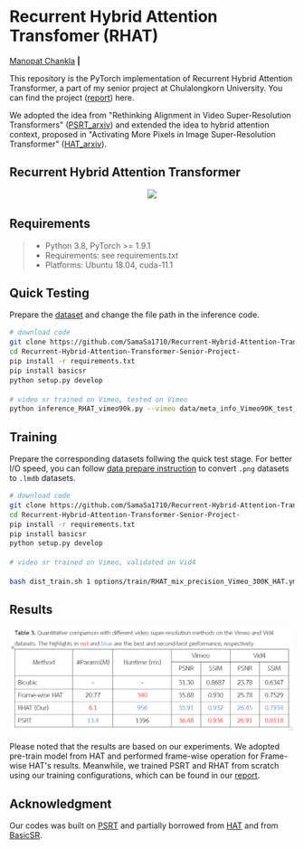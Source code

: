 # Recurrent Hybrid Attention Transfomer (RHAT)
[Manopat Chankla](https://www.linkedin.com/public-profile/settings?lipi=urn%3Ali%3Apage%3Ad_flagship3_profile_self_edit_contact-info%3BORb2sHfDR%2BCDTMolAq1ecA%3D%3D)
**|**


This repository is the PyTorch implementation of Recurrent Hybrid Attention Transformer, a part of my senior project at Chulalongkorn University. You can find the project ([report](https://drive.google.com/file/d/1FtXInDeOUPHavFag_lv-trP-5SJg20Vn/view?usp=drive_link)) here.

We adopted the idea from "Rethinking Alignment in Video Super-Resolution Transformers"
([PSRT_arxiv](https://arxiv.org/pdf/2207.08494.pdf)) and extended the idea to hybrid attention context, proposed in "Activating More Pixels in Image Super-Resolution Transformer" ([HAT_arxiv](https://arxiv.org/abs/2309.05239)). 

## Recurrent Hybrid Attention Transformer
<p align="center">
  <img width="800" src="assets/RHAT_Arch.png">
</p>

## Requirements
> - Python 3.8, PyTorch >= 1.9.1
> - Requirements: see requirements.txt
> - Platforms: Ubuntu 18.04, cuda-11.1

## Quick Testing
 Prepare the [dataset](https://github.com/XPixelGroup/BasicSR/blob/master/docs/DatasetPreparation.md#Video-Super-Resolution) and change the file path in the inference code.

```bash
# download code
git clone https://github.com/SamaSa1710/Recurrent-Hybrid-Attention-Transformer-Senior-Project-.git
cd Recurrent-Hybrid-Attention-Transformer-Senior-Project-
pip install -r requirements.txt
pip install basicsr
python setup.py develop

# video sr trained on Vimeo, tested on Vimeo
python inference_RHAT_vimeo90k.py --vimeo data/meta_info_Vimeo90K_test_GT.txt --device 0
```
## Training
Prepare the corresponding datasets follwing the quick test stage. For better I/O speed, you can follow [data prepare instruction](https://github.com/XPixelGroup/BasicSR/blob/master/docs/DatasetPreparation.md#Video-Super-Resolution) to convert `.png` datasets to `.lmdb` datasets.

```bash
# download code
git clone https://github.com/SamaSa1710/Recurrent-Hybrid-Attention-Transformer-Senior-Project-.git
cd Recurrent-Hybrid-Attention-Transformer-Senior-Project-
pip install -r requirements.txt
pip install basicsr
python setup.py develop

# video sr trained on Vimeo, validated on Vid4

bash dist_train.sh 1 options/train/RHAT_mix_precision_Vimeo_300K_HAT.yml
```
## Results
<p align="center">
  <img width="800" src="assets/results_table.PNG">
</p>

Please noted that the results are based on our experiments. We adopted pre-train model from HAT and performed frame-wise operation for Frame-wise HAT's results. Meanwhile, we trained PSRT and RHAT from scratch using our training configurations, which can be found in our [report](https://drive.google.com/file/d/1FtXInDeOUPHavFag_lv-trP-5SJg20Vn/view?usp=drive_link).


## Acknowledgment
Our codes was built on [PSRT](https://github.com/XPixelGroup/RethinkVSRAlignment)
and partially borrowed from [HAT](https://github.com/XPixelGroup/HAT) 
and from [BasicSR](https://github.com/XPixelGroup/BasicSR).

